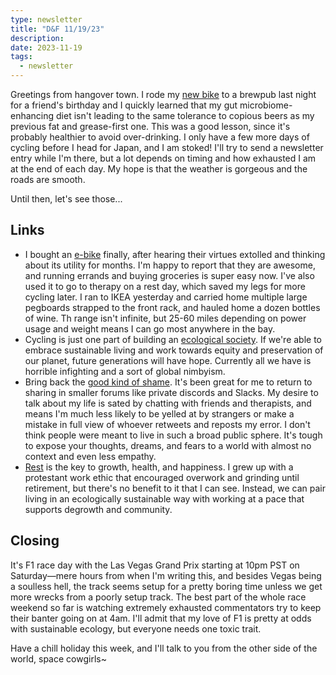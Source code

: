 ```yaml
---
type: newsletter
title: "D&F 11/19/23"
description: 
date: 2023-11-19
tags:
  - newsletter
---
```


Greetings from hangover town. I rode my [new bike](https://www.outdoorgearlab.com/reviews/biking/cargo-bike/specialized-globe-haul-st) to a brewpub last night for a friend's birthday and I quickly learned that my gut microbiome-enhancing diet isn't leading to the same tolerance to copious beers as my previous fat and grease-first one. This was a good lesson, since it's probably healthier to avoid over-drinking. I only have a few more days of cycling before I head for Japan, and I am stoked! I'll try to send a newsletter entry while I'm there, but a lot depends on timing and how exhausted I am at the end of each day. My hope is that the weather is gorgeous and the roads are smooth.

Until then, let's see those...

## Links

- I bought an [e-bike](https://www.theatlantic.com/health/archive/2023/10/reasons-to-get-e-bike-emissions-climate-change-benefits/675716/) finally, after hearing their virtues extolled and thinking about its utility for months. I'm happy to report that they are awesome, and running errands and buying groceries is super easy now. I've also used it to go to therapy on a rest day, which saved my legs for more cycling later. I ran to IKEA yesterday and carried home multiple large pegboards strapped to the front rack, and hauled home a dozen bottles of wine. Th range isn't infinite, but 25-60 miles depending on power usage and weight means I can go most anywhere in the bay.
- Cycling is just one part of building an [ecological society](https://spencerrscott.substack.com/p/an-ecological-civilization-is-the). If we're able to embrace sustainable living and work towards equity and preservation of our planet, future generations will have hope. Currently all we have is horrible infighting and a sort of global nimbyism.
- Bring back the [good kind of shame](https://www.vox.com/even-better/23720102/shame-oversharing-online-individualism). It's been great for me to return to sharing in smaller forums like private discords and Slacks. My desire to talk about my life is sated by chatting with friends and therapists, and means I'm much less likely to be yelled at by strangers or make a mistake in full view of whoever retweets and reposts my error. I don't think people were meant to live in such a broad public sphere. It's tough to expose your thoughts, dreams, and fears to a world with almost no context and even less empathy. 
- [Rest](https://psyche.co/guides/how-to-rest-well-and-enjoy-a-more-creative-sustainable-life) is the key to growth, health, and happiness. I grew up with a protestant work ethic that encouraged overwork and grinding until retirement, but there's no benefit to it that I can see. Instead, we can pair living in an ecologically sustainable way with working at a pace that supports degrowth and community.

## Closing

It's F1 race day with the Las Vegas Grand Prix starting at 10pm PST on Saturday—mere hours from when I'm writing this, and besides Vegas being a soulless hell, the track seems setup for a pretty boring time unless we get more wrecks from a poorly setup track. The best part of the whole race weekend so far is watching extremely exhausted commentators try to keep their banter going on at 4am. I'll admit that my love of F1 is pretty at odds with sustainable ecology, but everyone needs one toxic trait. 

Have a chill holiday this week, and I'll talk to you from the other side of the world, space cowgirls~